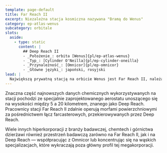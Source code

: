 ```yaml
---
template: page-default
title: Far Reach II
excerpt: Niezależna stacja kosmiczna nazywana "Bramą do Wenus" 
category: ep-atlas-wenus
subcategory: orbitale
slots:
  aside:
    - type: static
      content: |
        ## Deep Reach II
        - _Położenie_: orbita [Wenus]{pl/ep-atlas-wenus}
        - _Typ_: [Cylinder O'Neilla]{pl/ep-cylinder-oneilla}
        - _Przynależność_: [Omnicor]{pl/ep-omnicor}
        - _Główne języki_: japoński, rosyjski
lead: |
  Największą prywatną stacją na orbicie Wenus jest Far Reach II, należąca do Omnicor. Na jej pokładzie pracuje 75 000 badaczy i personelu pomocniczego, prowadząc prace zarówno nad zaawansowaną nanofabrykacją, jak i nad nietypowymi technikami produkcji chemicznej.
---
```

Znaczna część najnowszych danych chemicznych wykorzystywanych na stacji pochodzi ze specjalnie zaprojektowanego aerostatu unoszącego się na wysokości między 5 a 20 kilometrem, znanego jako Deep Reach. Pracownicy stacji Far Reach II zdalnie operują morfami powierzchniowymi za pośrednictwem łącz farcasterowych, przekierowywanych przez Deep Reach.

Wiele innych hiperkorporacji z branży badawczej, chemtech i górnictwa dzierżawi również przestrzeń badawczą zarówno na Far Reach II, jak i na Deep Reach — współpracując z Omnicor lub koncentrując się na wąskich specjalizacjach, które wykraczają poza główny profil tej megakorporacji.